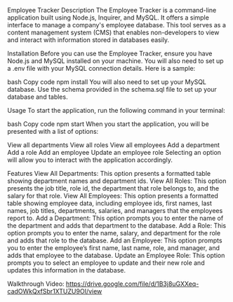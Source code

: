 Employee Tracker
Description
The Employee Tracker is a command-line application built using Node.js, Inquirer, and MySQL. It offers a simple interface to manage a company's employee database. This tool serves as a content management system (CMS) that enables non-developers to view and interact with information stored in databases easily.

Installation
Before you can use the Employee Tracker, ensure you have Node.js and MySQL installed on your machine. You will also need to set up a .env file with your MySQL connection details. Here is a sample:

bash
Copy code
npm install
You will also need to set up your MySQL database. Use the schema provided in the schema.sql file to set up your database and tables.

Usage
To start the application, run the following command in your terminal:

bash
Copy code
npm start
When you start the application, you will be presented with a list of options:

View all departments
View all roles
View all employees
Add a department
Add a role
Add an employee
Update an employee role
Selecting an option will allow you to interact with the application accordingly.

Features
View All Departments: This option presents a formatted table showing department names and department ids.
View All Roles: This option presents the job title, role id, the department that role belongs to, and the salary for that role.
View All Employees: This option presents a formatted table showing employee data, including employee ids, first names, last names, job titles, departments, salaries, and managers that the employees report to.
Add a Department: This option prompts you to enter the name of the department and adds that department to the database.
Add a Role: This option prompts you to enter the name, salary, and department for the role and adds that role to the database.
Add an Employee: This option prompts you to enter the employee’s first name, last name, role, and manager, and adds that employee to the database.
Update an Employee Role: This option prompts you to select an employee to update and their new role and updates this information in the database.


Walkthrough Video:
https://drive.google.com/file/d/1B3j8uGXXeq-cadOWkQxfSbr1XTUZU9OI/view
